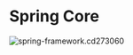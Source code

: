 # Spring Core

![spring-framework.cd273060](/Users/zhihaoyan/Desktop/笔记/图片/spring-framework.cd273060.png)

